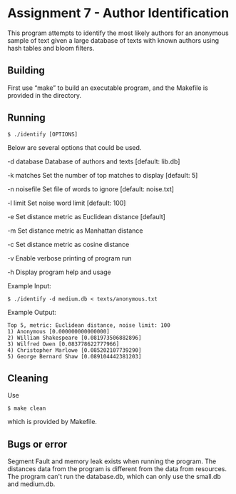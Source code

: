 # Assignment 7 - Author Identification
This program attempts to identify the most likely authors for an anonymous sample of text given a large database of texts with known authors using hash tables and bloom filters.
## Building
First use “make” to build an executable program, and the Makefile is provided in the directory.
## Running
```
$ ./identify [OPTIONS]
```
Below are several options that could be used.

  -d database     Database of authors and texts [default: lib.db]
 
  -k matches      Set the number of top matches to display [default: 5]
 
  -n noisefile    Set file of words to ignore [default: noise.txt]
 
  -l limit        Set noise word limit [default: 100]
 
  -e              Set distance metric as Euclidean distance [default]
 
  -m              Set distance metric as Manhattan distance
 
  -c              Set distance metric as cosine distance
 
  -v              Enable verbose printing of program run
 
  -h              Display program help and usage
 
Example Input:
```
$ ./identify -d medium.db < texts/anonymous.txt
```
Example Output:
```
Top 5, metric: Euclidean distance, noise limit: 100
1) Anonymous [0.000000000000000]
2) William Shakespeare [0.081973506882896]
3) Wilfred Owen [0.083778622777966]
4) Christopher Marlowe [0.085202107739290]
5) George Bernard Shaw [0.089104442381203]
```
## Cleaning
Use
```
$ make clean
```
which is provided by Makefile.
## Bugs or error
Segment Fault and memory leak exists when running the program. The distances data from the program is different from the data from resources. The program can't run the database.db, which can only use the small.db and medium.db.
 
